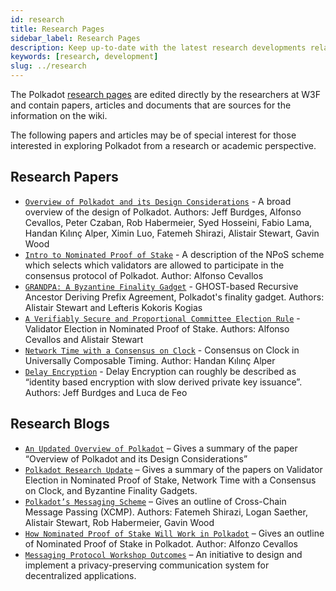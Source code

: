 ```yaml
---
id: research
title: Research Pages
sidebar_label: Research Pages
description: Keep up-to-date with the latest research developments related to Polkadot.
keywords: [research, development]
slug: ../research
---
```


The Polkadot [research pages](https://w3f-research.readthedocs.io/en/latest/Publications.html) are
edited directly by the researchers at W3F and contain papers, articles and documents that are
sources for the information on the wiki.

The following papers and articles may be of special interest for those interested in exploring
Polkadot from a research or academic perspective.

## Research Papers

- [`Overview of Polkadot and its Design Considerations`](https://arxiv.org/pdf/2005.13456.pdf) - A
  broad overview of the design of Polkadot. Authors: Jeff Burdges, Alfonso Cevallos, Peter Czaban,
  Rob Habermeier, Syed Hosseini, Fabio Lama, Handan Kılınç Alper, Ximin Luo, Fatemeh Shirazi,
  Alistair Stewart, Gavin Wood
- [`Intro to Nominated Proof of Stake`](https://research.web3.foundation/en/latest/polkadot/NPoS/index.html) -
  A description of the NPoS scheme which selects which validators are allowed to participate in the
  consensus protocol of Polkadot. Author: Alfonso Cevallos
- [`GRANDPA: A Byzantine Finality Gadget`](https://arxiv.org/abs/2007.01560) - GHOST-based Recursive
  Ancestor Deriving Prefix Agreement, Polkadot's finality gadget. Authors: Alistair Stewart and
  Lefteris Kokoris Kogias
- [`A Verifiably Secure and Proportional Committee Election Rule`](https://arxiv.org/abs/2004.12990) -
  Validator Election in Nominated Proof of Stake. Authors: Alfonso Cevallos and Alistair Stewart
- [`Network Time with a Consensus on Clock`](https://eprint.iacr.org/2019/1348.pdf) - Consensus on Clock
  in Universally Composable Timing. Author: Handan Kılınç Alper
- [`Delay Encryption`](https://eprint.iacr.org/2020/638) - Delay Encryption can roughly be described
  as “identity based encryption with slow derived private key issuance”. Authors: Jeff Burdges and
  Luca de Feo

## Research Blogs

- [`An Updated Overview of Polkadot`](https://polkadot.network/an-updated-overview-of-polkadot/) –
  Gives a summary of the paper “Overview of Polkadot and its Design Considerations”
- [`Polkadot Research Update`](https://polkadot.network/polkadot-research-update/) – Gives a summary
  of the papers on Validator Election in Nominated Proof of Stake, Network Time with a Consensus on
  Clock, and Byzantine Finality Gadgets.
- [`Polkadot’s Messaging Scheme`](https://medium.com/web3foundation/polkadots-messaging-scheme-b1ec560908b7)
  – Gives an outline of Cross-Chain Message Passing (XCMP). Authors: Fatemeh Shirazi, Logan Saether,
  Alistair Stewart, Rob Habermeier, Gavin Wood
- [`How Nominated Proof of Stake Will Work in Polkadot`](https://medium.com/web3foundation/how-nominated-proof-of-stake-will-work-in-polkadot-377d70c6bd43)
  – Gives an outline of Nominated Proof of Stake in Polkadot. Author: Alfonzo Cevallos
- [`Messaging Protocol Workshop Outcomes`](https://medium.com/web3foundation/messaging-protocol-workshop-outcomes-7a827d02a81a)
  – An initiative to design and implement a privacy-preserving communication system for
  decentralized applications.
